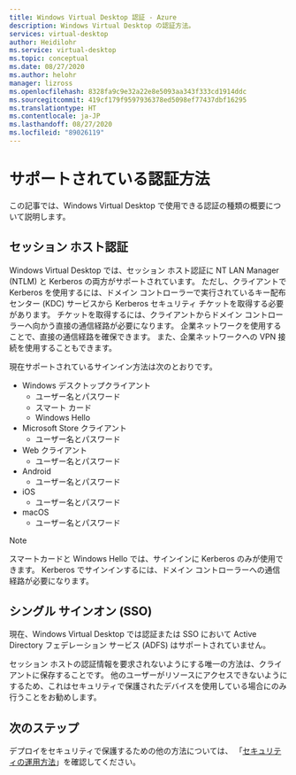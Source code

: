 ```yaml
---
title: Windows Virtual Desktop 認証 - Azure
description: Windows Virtual Desktop の認証方法。
services: virtual-desktop
author: Heidilohr
ms.service: virtual-desktop
ms.topic: conceptual
ms.date: 08/27/2020
ms.author: helohr
manager: lizross
ms.openlocfilehash: 8328fa9c9e32a22e8e5093aa343f333cd1914ddc
ms.sourcegitcommit: 419cf179f9597936378ed5098ef77437dbf16295
ms.translationtype: HT
ms.contentlocale: ja-JP
ms.lasthandoff: 08/27/2020
ms.locfileid: "89026119"
---
```

# <a name="supported-authentication-methods"></a>サポートされている認証方法

この記事では、Windows Virtual Desktop で使用できる認証の種類の概要について説明します。

## <a name="session-host-authentication"></a>セッション ホスト認証

Windows Virtual Desktop では、セッション ホスト認証に NT LAN Manager (NTLM) と Kerberos の両方がサポートされています。 ただし、クライアントで Kerberos を使用するには、ドメイン コントローラーで実行されているキー配布センター (KDC) サービスから Kerberos セキュリティ チケットを取得する必要があります。 チケットを取得するには、クライアントからドメイン コントローラーへ向かう直接の通信経路が必要になります。 企業ネットワークを使用することで、直接の通信経路を確保できます。 また、企業ネットワークへの VPN 接続を使用することもできます。

現在サポートされているサインイン方法は次のとおりです。

- Windows デスクトップクライアント
    - ユーザー名とパスワード
    - スマート カード
    - Windows Hello
- Microsoft Store クライアント
    - ユーザー名とパスワード
- Web クライアント
    - ユーザー名とパスワード
- Android
    - ユーザー名とパスワード
- iOS
    - ユーザー名とパスワード
- macOS
    - ユーザー名とパスワード

>[!NOTE]
>スマートカードと Windows Hello では、サインインに Kerberos のみが使用できます。 Kerberos でサインインするには、ドメイン コントローラーへの通信経路が必要になります。

## <a name="single-sign-on-sso"></a>シングル サインオン (SSO)

現在、Windows Virtual Desktop では認証または SSO において Active Directory フェデレーション サービス (ADFS) はサポートされていません。

セッション ホストの認証情報を要求されないようにする唯一の方法は、クライアントに保存することです。 他のユーザーがリソースにアクセスできないようにするため、これはセキュリティで保護されたデバイスを使用している場合にのみ行うことをお勧めします。

## <a name="next-steps"></a>次のステップ

デプロイをセキュリティで保護するための他の方法については、 「[セキュリティの運用方法](security-guide.md)」を確認してください。
